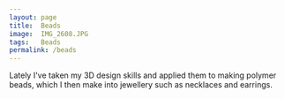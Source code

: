 ```yaml
---
layout: page
title:  Beads
image:  IMG_2608.JPG
tags:   Beads
permalink: /beads
---
```

Lately I've taken my 3D design skills and applied them to making polymer beads,
which I then make into jewellery such as necklaces and earrings.
